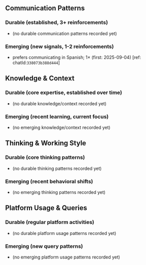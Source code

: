 ## Communication Patterns
### Durable (established, 3+ reinforcements)
- (no durable communication patterns recorded yet)

### Emerging (new signals, 1-2 reinforcements)
- prefers communicating in Spanish; 1× (first: 2025-09-04) [ref: chatId:`338073b388d444`]

## Knowledge & Context
### Durable (core expertise, established over time)
- (no durable knowledge/context recorded yet)

### Emerging (recent learning, current focus)
- (no emerging knowledge/context recorded yet)

## Thinking & Working Style
### Durable (core thinking patterns)
- (no durable thinking patterns recorded yet)

### Emerging (recent behavioral shifts)
- (no emerging thinking patterns recorded yet)

## Platform Usage & Queries
### Durable (regular platform activities)
- (no durable platform usage patterns recorded yet)

### Emerging (new query patterns)
- (no emerging platform usage patterns recorded yet)